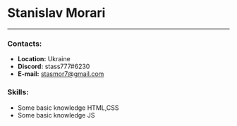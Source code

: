 # Stanislav Morari
------------------
### Contacts:
- **Location:** Ukraine
- **Discord:** stass777#6230
- **E-mail:** stasmor7@gmail.com

### Skills:
- Some basic knowledge HTML,CSS
- Some basic knowledge JS 
